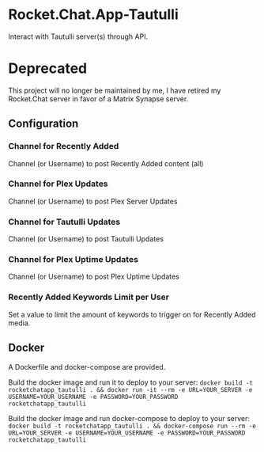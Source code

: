 # Rocket.Chat.App-Tautulli

Interact with Tautulli server(s) through API.

# Deprecated

This project will no longer be maintained by me, I have retired my Rocket.Chat server in favor of a Matrix Synapse server.

## Configuration

### Channel for Recently Added
Channel (or Username) to post Recently Added content (all)
### Channel for Plex Updates
Channel (or Username) to post Plex Server Updates
### Channel for Tautulli Updates
Channel (or Username) to post Tautulli Updates
### Channel for Plex Uptime Updates
Channel (or Username) to post Plex Uptime Updates
### Recently Added Keywords Limit per User
Set a value to limit the amount of keywords to trigger on for Recently Added media.

## Docker
A Dockerfile and docker-compose are provided.

Build the docker image and run it to deploy to your server:
`docker build -t rocketchatapp_tautulli . && docker run -it --rm -e URL=YOUR_SERVER -e USERNAME=YOUR_USERNAME -e PASSWORD=YOUR_PASSWORD rocketchatapp_tautulli`

Build the docker image and run docker-compose to deploy to your server:
`docker build -t rocketchatapp_tautulli . && docker-compose run --rm -e URL=YOUR_SERVER -e USERNAME=YOUR_USERNAME -e PASSWORD=YOUR_PASSWORD rocketchatapp_tautulli`
